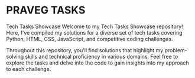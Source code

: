 # PRAVEG TASKS
Tech Tasks Showcase
Welcome to my Tech Tasks Showcase repository! Here, I've compiled my solutions for a diverse set of tech tasks covering Python, HTML, CSS, JavaScript, and competitive coding challenges.

Throughout this repository, you'll find solutions that highlight my problem-solving skills and technical proficiency in various domains. Feel free to explore the tasks and delve into the code to gain insights into my approach to each challenge.
